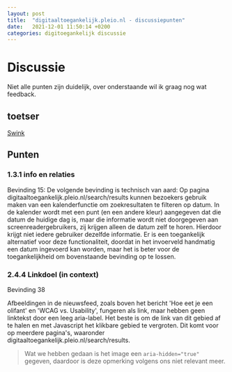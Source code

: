 ```yaml
---
layout: post
title:  "digitaaltoegankelijk.pleio.nl - discussiepunten"
date:   2021-12-01 11:50:14 +0200
categories: digitoegankelijk discussie
---
```


# Discussie

Niet alle punten zijn duidelijk, over onderstaande wil ik graag nog wat feedback.

## toetser

[Swink](https://toegankelijkheidsrapport.swink.nl/pleio-content/audit/issues/)

## Punten

### 1.3.1 info en relaties

Bevinding 15: De volgende bevinding is technisch van aard:
Op pagina digitaaltoegankelijk.pleio.nl/search/results kunnen bezoekers gebruik maken van een kalenderfunctie om zoekresultaten te filteren op datum. In de kalender wordt met een punt (en een andere kleur) aangegeven dat die datum de huidige dag is, maar die informatie wordt niet doorgegeven aan screenreadergebruikers, zij krijgen alleen de datum zelf te horen. Hierdoor krijgt niet iedere gebruiker dezelfde informatie.
Er is een toegankelijk alternatief voor deze functionaliteit, doordat in het invoerveld handmatig een datum ingevoerd kan worden, maar het is beter voor de toegankelijkheid om bovenstaande bevinding op te lossen.

### 2.4.4 Linkdoel (in context)
Bevinding 38

Afbeeldingen in de nieuwsfeed, zoals boven het bericht 'Hoe eet je een olifant' en 'WCAG vs. Usability', fungeren als link, maar hebben geen linktekst door een leeg aria-label. Het beste is om de link van dit gebied af te halen en met Javascript het klikbare gebied te vergroten. Dit komt voor op meerdere pagina's, waaronder digitaaltoegankelijk.pleio.nl/search/results.

> Wat we hebben gedaan is het image een `aria-hidden="true"` gegeven, daardoor is deze opmerking volgens ons niet relevant meer.
